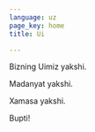 ```yaml
---
language: uz
page_key: home
title: Ui

---
```

Bizning Uimiz yakshi.

Madanyat yakshi.

Xamasa yakshi.

Bupti!